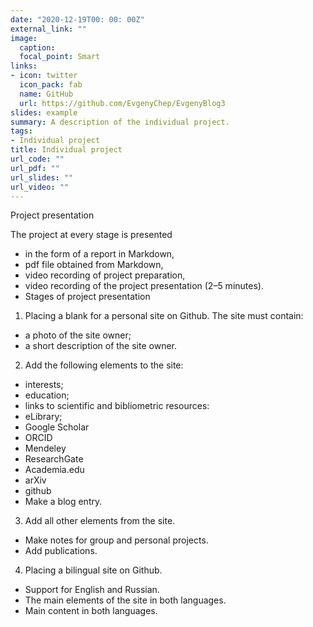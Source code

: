```yaml
---
date: "2020-12-19T00: 00: 00Z"
external_link: ""
image:
  caption:
  focal_point: Smart
links:
- icon: twitter
  icon_pack: fab
  name: GitHub
  url: https://github.com/EvgenyChep/EvgenyBlog3
slides: example
summary: A description of the individual project.
tags:
- Individual project
title: Individual project
url_code: ""
url_pdf: ""
url_slides: ""
url_video: ""
---
```


Project presentation


The project at every stage is presented
- in the form of a report in Markdown,
- pdf file obtained from Markdown,
- video recording of project preparation,
- video recording of the project presentation (2–5 minutes).
- Stages of project presentation


1. Placing a blank for a personal site on Github. The site must contain:
- a photo of the site owner;
- a short description of the site owner.


2. Add the following elements to the site:
- interests;
- education;
- links to scientific and bibliometric resources:
- eLibrary;
- Google Scholar
- ORCID
- Mendeley
- ResearchGate
- Academia.edu
- arXiv
- github
- Make a blog entry.


3. Add all other elements from the site.
- Make notes for group and personal projects.
- Add publications.


4. Placing a bilingual site on Github.
- Support for English and Russian.
- The main elements of the site in both languages.
- Main content in both languages.
